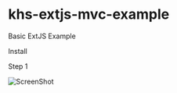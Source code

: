 khs-extjs-mvc-example
=====================

Basic ExtJS Example


Install

Step 1

![ScreenShot](https://raw.github.com/in-the-keyhole/khs-extjs-mvc-example/master/docs/install/step%201%20workspace.png)